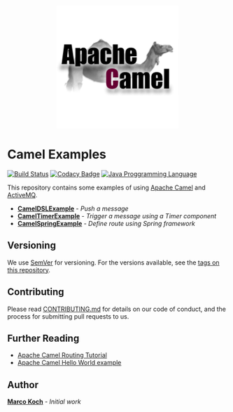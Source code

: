 <p align="center">
  <img src="./doc/img/apache-camel.png">
</p>

# Camel Examples

[![Build Status](https://travis-ci.org/markoch/camel-examples.svg?branch=master)](https://travis-ci.org/markoch/camel-examples)
[![Codacy Badge](https://api.codacy.com/project/badge/Grade/e541ae0ac84d4b0682ed10b7d7d0be2c)](https://www.codacy.com/app/markoch/camel-examples?utm_source=github.com&amp;utm_medium=referral&amp;utm_content=markoch/camel-examples&amp;utm_campaign=Badge_Grade)
[![Java Proggramming Language](https://img.shields.io/badge/language-Java-brightgreen.svg)](https://www.oracle.com/technetwork/java/index.html)

This repository contains some examples of using [Apache Camel](https://camel.apache.org/) and [ActiveMQ](https://activemq.apache.org/).

*  **[CamelDSLExample](https://github.com/markoch/camel-examples/blob/master/src/main/java/com/mkoch/camel/CamelDSLExample.java)** - *Push a message*
*  **[CamelTimerExample](https://github.com/markoch/camel-examples/blob/master/src/main/java/com/mkoch/camel/CamelTimerExample.java)** - *Trigger a message using a Timer component*
*  **[CamelSpringExample](https://github.com/markoch/camel-examples/blob/master/src/main/java/com/mkoch/camel/CamelSpringExample.java)** - *Define route using Spring framework*

## Versioning

We use [SemVer](http://semver.org/) for versioning. For the versions available, see the [tags on this repository](https://github.com/your/project/tags).

## Contributing

Please read [CONTRIBUTING.md](https://gist.github.com/PurpleBooth/b24679402957c63ec426) for details on our code of conduct, and the process for submitting pull requests to us.

## Further Reading

*  [Apache Camel Routing Tutorial](https://examples.javacodegeeks.com/enterprise-java/apache-camel/apache-camel-routing-tutorial/)
*  [Apache Camel Hello World example](https://examples.javacodegeeks.com/enterprise-java/apache-camel/apache-camel-hello-world-example/)

## Author

**[Marco Koch](mailto:marco.koch.hh@gmail.com)** - *Initial work*

